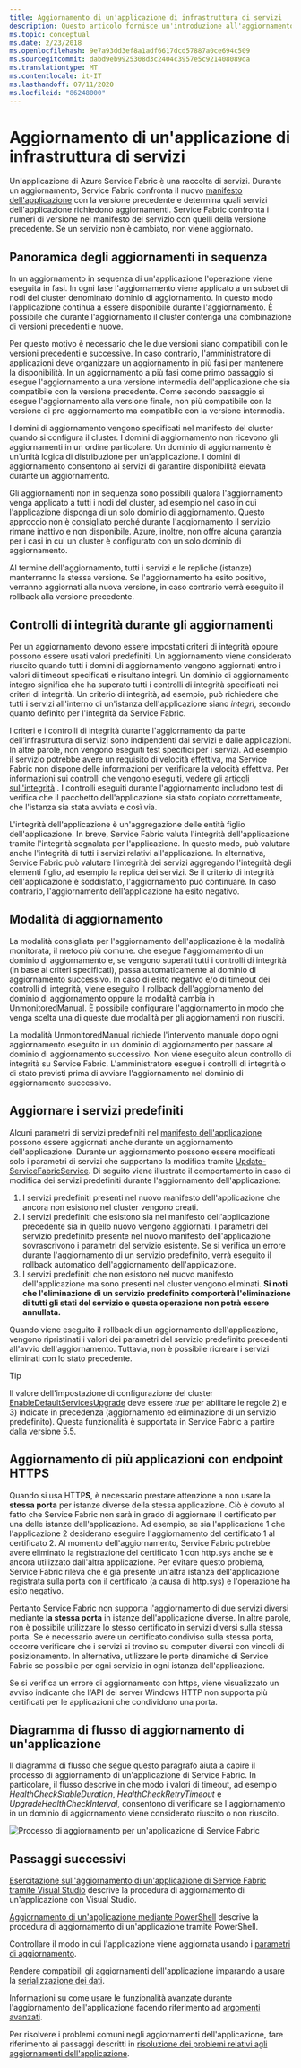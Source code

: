 ```yaml
---
title: Aggiornamento di un'applicazione di infrastruttura di servizi
description: Questo articolo fornisce un'introduzione all'aggiornamento di un'applicazione di Service Fabric, inclusa la scelta delle modalità di aggiornamento e dei controlli di integrità eseguiti.
ms.topic: conceptual
ms.date: 2/23/2018
ms.openlocfilehash: 9e7a93dd3ef8a1adf6617dcd57887a0ce694c509
ms.sourcegitcommit: dabd9eb9925308d3c2404c3957e5c921408089da
ms.translationtype: MT
ms.contentlocale: it-IT
ms.lasthandoff: 07/11/2020
ms.locfileid: "86248000"
---
```

# <a name="service-fabric-application-upgrade"></a>Aggiornamento di un'applicazione di infrastruttura di servizi
Un'applicazione di Azure Service Fabric è una raccolta di servizi. Durante un aggiornamento, Service Fabric confronta il nuovo [manifesto dell'applicazione](service-fabric-application-and-service-manifests.md) con la versione precedente e determina quali servizi dell'applicazione richiedono aggiornamenti. Service Fabric confronta i numeri di versione nel manifesto del servizio con quelli della versione precedente. Se un servizio non è cambiato, non viene aggiornato.

## <a name="rolling-upgrades-overview"></a>Panoramica degli aggiornamenti in sequenza
In un aggiornamento in sequenza di un'applicazione l'operazione viene eseguita in fasi. In ogni fase l'aggiornamento viene applicato a un subset di nodi del cluster denominato dominio di aggiornamento. In questo modo l'applicazione continua a essere disponibile durante l'aggiornamento. È possibile che durante l'aggiornamento il cluster contenga una combinazione di versioni precedenti e nuove.

Per questo motivo è necessario che le due versioni siano compatibili con le versioni precedenti e successive. In caso contrario, l'amministratore di applicazioni deve organizzare un aggiornamento in più fasi per mantenere la disponibilità. In un aggiornamento a più fasi come primo passaggio si esegue l'aggiornamento a una versione intermedia dell'applicazione che sia compatibile con la versione precedente. Come secondo passaggio si esegue l'aggiornamento alla versione finale, non più compatibile con la versione di pre-aggiornamento ma compatibile con la versione intermedia.

I domini di aggiornamento vengono specificati nel manifesto del cluster quando si configura il cluster. I domini di aggiornamento non ricevono gli aggiornamenti in un ordine particolare. Un dominio di aggiornamento è un'unità logica di distribuzione per un'applicazione. I domini di aggiornamento consentono ai servizi di garantire disponibilità elevata durante un aggiornamento.

Gli aggiornamenti non in sequenza sono possibili qualora l'aggiornamento venga applicato a tutti i nodi del cluster, ad esempio nel caso in cui l'applicazione disponga di un solo dominio di aggiornamento. Questo approccio non è consigliato perché durante l'aggiornamento il servizio rimane inattivo e non disponibile. Azure, inoltre, non offre alcuna garanzia per i casi in cui un cluster è configurato con un solo dominio di aggiornamento.

Al termine dell'aggiornamento, tutti i servizi e le repliche (istanze) manterranno la stessa versione. Se l'aggiornamento ha esito positivo, verranno aggiornati alla nuova versione, in caso contrario verrà eseguito il rollback alla versione precedente.

## <a name="health-checks-during-upgrades"></a>Controlli di integrità durante gli aggiornamenti
Per un aggiornamento devono essere impostati criteri di integrità oppure possono essere usati valori predefiniti. Un aggiornamento viene considerato riuscito quando tutti i domini di aggiornamento vengono aggiornati entro i valori di timeout specificati e risultano integri.  Un dominio di aggiornamento integro significa che ha superato tutti i controlli di integrità specificati nei criteri di integrità. Un criterio di integrità, ad esempio, può richiedere che tutti i servizi all'interno di un'istanza dell'applicazione siano *integri*, secondo quanto definito per l'integrità da Service Fabric.

I criteri e i controlli di integrità durante l'aggiornamento da parte dell’infrastruttura di servizi sono indipendenti dai servizi e dalle applicazioni. In altre parole, non vengono eseguiti test specifici per i servizi.  Ad esempio il servizio potrebbe avere un requisito di velocità effettiva, ma Service Fabric non dispone delle informazioni per verificare la velocità effettiva. Per informazioni sui controlli che vengono eseguiti, vedere gli [articoli sull'integrità](service-fabric-health-introduction.md) . I controlli eseguiti durante l'aggiornamento includono test di verifica che il pacchetto dell'applicazione sia stato copiato correttamente, che l'istanza sia stata avviata e così via.

L'integrità dell'applicazione è un'aggregazione delle entità figlio dell'applicazione. In breve, Service Fabric valuta l'integrità dell'applicazione tramite l'integrità segnalata per l'applicazione. In questo modo, può valutare anche l'integrità di tutti i servizi relativi all'applicazione. In alternativa, Service Fabric può valutare l'integrità dei servizi aggregando l'integrità degli elementi figlio, ad esempio la replica dei servizi. Se il criterio di integrità dell'applicazione è soddisfatto, l'aggiornamento può continuare. In caso contrario, l'aggiornamento dell'applicazione ha esito negativo.

## <a name="upgrade-modes"></a>Modalità di aggiornamento
La modalità consigliata per l'aggiornamento dell'applicazione è la modalità monitorata, il metodo più comune. che esegue l'aggiornamento di un dominio di aggiornamento e, se vengono superati tutti i controlli di integrità (in base ai criteri specificati), passa automaticamente al dominio di aggiornamento successivo.  In caso di esito negativo e/o di timeout dei controlli di integrità, viene eseguito il rollback dell'aggiornamento del dominio di aggiornamento oppure la modalità cambia in UnmonitoredManual. È possibile configurare l'aggiornamento in modo che venga scelta una di queste due modalità per gli aggiornamenti non riusciti. 

La modalità UnmonitoredManual richiede l'intervento manuale dopo ogni aggiornamento eseguito in un dominio di aggiornamento per passare al dominio di aggiornamento successivo. Non viene eseguito alcun controllo di integrità su Service Fabric. L'amministratore esegue i controlli di integrità o di stato previsti prima di avviare l'aggiornamento nel dominio di aggiornamento successivo.

## <a name="upgrade-default-services"></a>Aggiornare i servizi predefiniti
Alcuni parametri di servizi predefiniti nel [manifesto dell'applicazione](service-fabric-application-and-service-manifests.md) possono essere aggiornati anche durante un aggiornamento dell'applicazione. Durante un aggiornamento possono essere modificati solo i parametri di servizi che supportano la modifica tramite [Update-ServiceFabricService](/powershell/module/servicefabric/update-servicefabricservice?view=azureservicefabricps). Di seguito viene illustrato il comportamento in caso di modifica dei servizi predefiniti durante l'aggiornamento dell'applicazione:

1. I servizi predefiniti presenti nel nuovo manifesto dell'applicazione che ancora non esistono nel cluster vengono creati.
2. I servizi predefiniti che esistono sia nel manifesto dell'applicazione precedente sia in quello nuovo vengono aggiornati. I parametri del servizio predefinito presente nel nuovo manifesto dell'applicazione sovrascrivono i parametri del servizio esistente. Se si verifica un errore durante l'aggiornamento di un servizio predefinito, verrà eseguito il rollback automatico dell'aggiornamento dell'applicazione.
3. I servizi predefiniti che non esistono nel nuovo manifesto dell'applicazione ma sono presenti nel cluster vengono eliminati. **Si noti che l'eliminazione di un servizio predefinito comporterà l'eliminazione di tutti gli stati del servizio e questa operazione non potrà essere annullata.**

Quando viene eseguito il rollback di un aggiornamento dell'applicazione, vengono ripristinati i valori dei parametri del servizio predefinito precedenti all'avvio dell'aggiornamento. Tuttavia, non è possibile ricreare i servizi eliminati con lo stato precedente.

> [!TIP]
> Il valore dell'impostazione di configurazione del cluster [EnableDefaultServicesUpgrade](service-fabric-cluster-fabric-settings.md) deve essere *true* per abilitare le regole 2) e 3) indicate in precedenza (aggiornamento ed eliminazione di un servizio predefinito). Questa funzionalità è supportata in Service Fabric a partire dalla versione 5.5.

## <a name="upgrading-multiple-applications-with-https-endpoints"></a>Aggiornamento di più applicazioni con endpoint HTTPS
Quando si usa HTTP**S**, è necessario prestare attenzione a non usare la **stessa porta** per istanze diverse della stessa applicazione. Ciò è dovuto al fatto che Service Fabric non sarà in grado di aggiornare il certificato per una delle istanze dell'applicazione. Ad esempio, se sia l'applicazione 1 che l'applicazione 2 desiderano eseguire l'aggiornamento del certificato 1 al certificato 2. Al momento dell'aggiornamento, Service Fabric potrebbe avere eliminato la registrazione del certificato 1 con http.sys anche se è ancora utilizzato dall'altra applicazione. Per evitare questo problema, Service Fabric rileva che è già presente un'altra istanza dell'applicazione registrata sulla porta con il certificato (a causa di http.sys) e l'operazione ha esito negativo.

Pertanto Service Fabric non supporta l'aggiornamento di due servizi diversi mediante **la stessa porta** in istanze dell'applicazione diverse. In altre parole, non è possibile utilizzare lo stesso certificato in servizi diversi sulla stessa porta. Se è necessario avere un certificato condiviso sulla stessa porta, occorre verificare che i servizi si trovino su computer diversi con vincoli di posizionamento. In alternativa, utilizzare le porte dinamiche di Service Fabric se possibile per ogni servizio in ogni istanza dell'applicazione. 

Se si verifica un errore di aggiornamento con https, viene visualizzato un avviso indicante che l'API del server Windows HTTP non supporta più certificati per le applicazioni che condividono una porta.

## <a name="application-upgrade-flowchart"></a>Diagramma di flusso di aggiornamento di un'applicazione
Il diagramma di flusso che segue questo paragrafo aiuta a capire il processo di aggiornamento di un'applicazione di Service Fabric. In particolare, il flusso descrive in che modo i valori di timeout, ad esempio *HealthCheckStableDuration*, *HealthCheckRetryTimeout* e *UpgradeHealthCheckInterval*, consentono di verificare se l'aggiornamento in un dominio di aggiornamento viene considerato riuscito o non riuscito.

![Processo di aggiornamento per un'applicazione di Service Fabric][image]

## <a name="next-steps"></a>Passaggi successivi
[Esercitazione sull'aggiornamento di un'applicazione di Service Fabric tramite Visual Studio](service-fabric-application-upgrade-tutorial.md) descrive la procedura di aggiornamento di un'applicazione con Visual Studio.

[Aggiornamento di un'applicazione mediante PowerShell](service-fabric-application-upgrade-tutorial-powershell.md) descrive la procedura di aggiornamento di un'applicazione tramite PowerShell.

Controllare il modo in cui l'applicazione viene aggiornata usando i [parametri di aggiornamento](service-fabric-application-upgrade-parameters.md).

Rendere compatibili gli aggiornamenti dell'applicazione imparando a usare la [serializzazione dei dati](service-fabric-application-upgrade-data-serialization.md).

Informazioni su come usare le funzionalità avanzate durante l'aggiornamento dell'applicazione facendo riferimento ad [argomenti avanzati](service-fabric-application-upgrade-advanced.md).

Per risolvere i problemi comuni negli aggiornamenti dell'applicazione, fare riferimento ai passaggi descritti in [risoluzione dei problemi relativi agli aggiornamenti dell'applicazione](service-fabric-application-upgrade-troubleshooting.md).

[image]: media/service-fabric-application-upgrade/service-fabric-application-upgrade-flowchart.png

